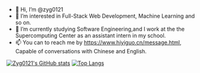 - 👋 Hi, I’m @zyg0121
- 👀 I’m interested in Full-Stack Web Development, Machine Learning and so on.
- 🌱 I’m currently studying Software Engineering,and I work at the the Supercomputing Center as an assistant intern in my school.
- 📫 You can to reach me by https://www.hiyiguo.cn/message.html, Capable of conversations with Chinese and English.

<!---
zyg0121/zyg0121 is a ✨ special ✨ repository because its `README.md` (this file) appears on your GitHub profile.
You can click the Preview link to take a look at your changes.
--->

[![Zyg0121's GitHub stats](https://github-readme-stats.vercel.app/api?username=zyg0121)](https://github.com/anuraghazra/github-readme-stats)
[![Top Langs](https://github-readme-stats.vercel.app/api/top-langs/?username=zyg0121&layout=compact)](https://github.com/anuraghazra/github-readme-stats)
